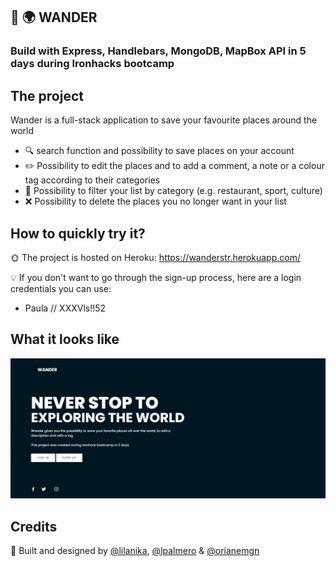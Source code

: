 ## :round_pushpin: :earth_africa: WANDER
### Build with Express, Handlebars, MongoDB, MapBox API in 5 days during Ironhacks bootcamp

## The project
Wander is a full-stack application to save your favourite places around the world 
* :mag: search function and possibility to save places on your account 
* :pencil2: Possibility to edit the places and to add a comment, a note or a colour tag according to their categories
* :large_blue_circle: Possibility to filter your list by category (e.g. restaurant, sport, culture)
* :x: Possibility to delete the places you no longer want in your list

## How to quickly try it?
:sun_with_face: The project is hosted on Heroku: https://wanderstr.herokuapp.com/

:bulb: If you don't want to go through the sign-up process, here are a login credentials you can use:
* Paula // XXXVls!!52

## What it looks like 
<!-- [![firstPage]())] -->
<img src="./public/images/firstPage.JPG">




## Credits
:raised_hands: Built and designed by  [@lilanika](https://github.com/lilanika), [@lpalmero](https://github.com/lpalmero) & [@orianemgn](https://github.com/orianemgn/)


